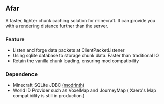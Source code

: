 ## Afar
A faster, lighter chunk caching solution for minecraft. It can provide you with a rendering distance further than the server.
### Feature
- Listen and forge data packets at ClientPacketListener
- Using sqlite database to storage chunk data. Faster than traditional IO
- Retain the vanilla chunk loading, ensuring mod compatibility
### Dependence
- Minecraft SQLite JDBC [(modrinth)](https://modrinth.com/plugin/minecraft-sqlite-jdbc/version/3.49.1.0+2025-07-12)
- World ID Provider such as VoxelMap and JourneyMap ( Xaero's Map compatibility is still in production.)